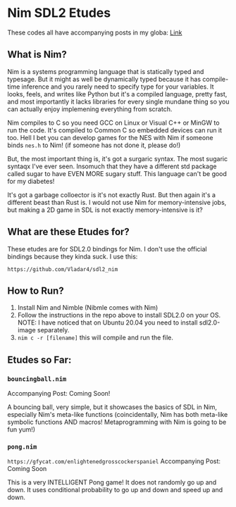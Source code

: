 # Nim SDL2 Etudes

These codes all have accompanying posts in my globa:
[Link](https://chubakbidpaa.com)


## What is Nim?

Nim is a systems programming language that is statically typed and typesage. But it might as well be dynamically typed because it has compile-time inference and you rarely need to specify type for your variables. It looks, feels, and writes like Python but it's a compiled language, pretty fast, and most importantly it lacks libraries for every single mundane thing so you can actually enjoy implemening everything from scratch.

Nim compiles to C so you need GCC on Linux or Visual C++ or MinGW to run the code. It's compiled to Common C so embedded devices can run it too. Hell I bet you can develop games for the NES with Nim if someone binds `nes.h` to Nim! (if someone has not done it, please do!)

But, the most important thing is, it's got a surgaric syntax. The most sugaric syntaqx I've ever seen. Insomuch that they have a different std package called sugar to have EVEN MORE sugary stuff. This language can't be good for my diabetes!

It's got a garbage colloector is it's not exactly Rust. But then again it's a different beast than Rust is. I would not use Nim for memory-intensive jobs, but making a 2D game in SDL is not exactly memory-intensive is it?

## What are these Etudes for?

These etudes are for SDL2.0 bindings for Nim. I don't use the official bindings because they kinda suck. I use this:

```
https://github.com/Vladar4/sdl2_nim
```


## How to Run?

1. Install Nim and Nimble (Nibmle comes with Nim)
2. Follow the instructions in the repo above to install SDL2.0 on your OS. NOTE: I have noticed that on Ubuntu 20.04 you need to install sdl2.0-image separately.
3. `nim c -r [filename]` this will compile and run the file.


## Etudes so Far:

### `bouncingball.nim`

Accompanying Post: Coming Soon!

A bouncing ball, very simple, but it showcases the basics of SDL in Nim, especially Nim's meta-like functions (coincidentally, Nim has both meta-like symbolic functions AND macros! Metaprogramming with Nim is going to be fun yum!)

### `pong.nim`
```https://gfycat.com/enlightenedgrosscockerspaniel```
Accompanying Post: Coming Soon

This is a very INTELLIGENT Pong game! It does not randomly go up and down. It uses conditional probability to go up and down and speed up and down.